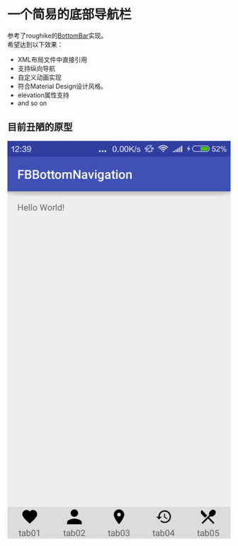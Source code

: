# 一个简易的底部导航栏
参考了roughike的[BottomBar](https://github.com/roughike/BottomBar)实现。</br>
希望达到以下效果：</br>
- XML布局文件中直接引用
- 支持纵向导航
- 自定义动画实现
- 符合Material Design设计风格。
- elevation属性支持
- and so on

## 目前丑陋的原型
![](https://github.com/fallblank/FBBottomBar/blob/master/screenshot/v0.1-ugly.png)
